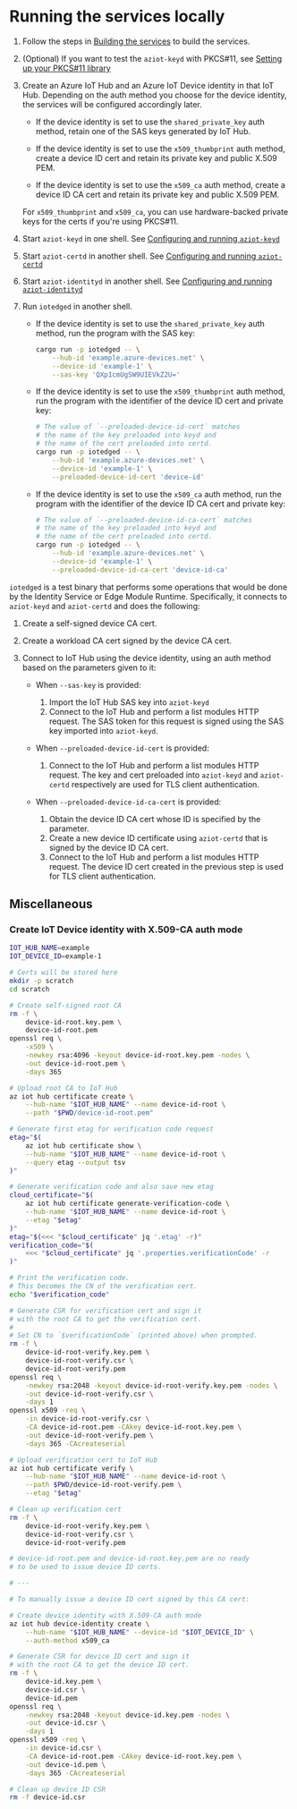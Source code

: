 # Running the services locally

1. Follow the steps in [Building the services](../building.md) to build the services.

1. (Optional) If you want to test the `aziot-keyd` with PKCS#11, see [Setting up your PKCS#11 library](pkcs11/index.md)

1. Create an Azure IoT Hub and an Azure IoT Device identity in that IoT Hub. Depending on the auth method you choose for the device identity, the services will be configured accordingly later.

    - If the device identity is set to use the `shared_private_key` auth method, retain one of the SAS keys generated by IoT Hub.

    - If the device identity is set to use the `x509_thumbprint` auth method, create a device ID cert and retain its private key and public X.509 PEM.

    - If the device identity is set to use the `x509_ca` auth method, create a device ID CA cert and retain its private key and public X.509 PEM.

    For `x509_thumbprint` and `x509_ca`, you can use hardware-backed private keys for the certs if you're using PKCS#11.

1. Start `aziot-keyd` in one shell. See [Configuring and running `aziot-keyd`](aziot-keyd.md)

1. Start `aziot-certd` in another shell. See [Configuring and running `aziot-certd`](aziot-certd.md)

1. Start `aziot-identityd` in another shell. See [Configuring and running `aziot-identityd`](aziot-identityd.md)

1. Run `iotedged` in another shell.

    - If the device identity is set to use the `shared_private_key` auth method, run the program with the SAS key:

        ```sh
        cargo run -p iotedged -- \
            --hub-id 'example.azure-devices.net' \
            --device-id 'example-1' \
            --sas-key 'QXp1cmUgSW9UIEVkZ2U='
        ```

    - If the device identity is set to use the `x509_thumbprint` auth method, run the program with the identifier of the device ID cert and private key:

        ```sh
        # The value of `--preloaded-device-id-cert` matches
        # the name of the key preloaded into keyd and
        # the name of the cert preloaded into certd.
        cargo run -p iotedged -- \
            --hub-id 'example.azure-devices.net' \
            --device-id 'example-1' \
            --preloaded-device-id-cert 'device-id'
        ```

    - If the device identity is set to use the `x509_ca` auth method, run the program with the identifier of the device ID CA cert and private key:

        ```sh
        # The value of `--preloaded-device-id-ca-cert` matches
        # the name of the key preloaded into keyd and
        # the name of the cert preloaded into certd.
        cargo run -p iotedged -- \
            --hub-id 'example.azure-devices.net' \
            --device-id 'example-1' \
            --preloaded-device-id-ca-cert 'device-id-ca'
        ```

`iotedged` is a test binary that performs some operations that would be done by the Identity Service or Edge Module Runtime. Specifically, it connects to `aziot-keyd` and `aziot-certd` and does the following:

1. Create a self-signed device CA cert.

1. Create a workload CA cert signed by the device CA cert.

1. Connect to IoT Hub using the device identity, using an auth method based on the parameters given to it:

    - When `--sas-key` is provided:
        1. Import the IoT Hub SAS key into `aziot-keyd`
        1. Connect to the IoT Hub and perform a list modules HTTP request. The SAS token for this request is signed using the SAS key imported into `aziot-keyd`.

    - When `--preloaded-device-id-cert` is provided:
        1. Connect to the IoT Hub and perform a list modules HTTP request. The key and cert preloaded into `aziot-keyd` and `aziot-certd` respectively are used for TLS client authentication.

    - When `--preloaded-device-id-ca-cert` is provided:
        1. Obtain the device ID CA cert whose ID is specified by the parameter.
        1. Create a new device ID certificate using `aziot-certd` that is signed by the device ID CA cert.
        1. Connect to the IoT Hub and perform a list modules HTTP request. The device ID cert created in the previous step is used for TLS client authentication.


## Miscellaneous

### Create IoT Device identity with X.509-CA auth mode

```sh
IOT_HUB_NAME=example
IOT_DEVICE_ID=example-1

# Certs will be stored here
mkdir -p scratch
cd scratch

# Create self-signed root CA
rm -f \
    device-id-root.key.pem \
    device-id-root.pem
openssl req \
    -x509 \
    -newkey rsa:4096 -keyout device-id-root.key.pem -nodes \
    -out device-id-root.pem \
    -days 365

# Upload root CA to IoT Hub
az iot hub certificate create \
    --hub-name "$IOT_HUB_NAME" --name device-id-root \
    --path "$PWD/device-id-root.pem"

# Generate first etag for verification code request
etag="$(
    az iot hub certificate show \
    --hub-name "$IOT_HUB_NAME" --name device-id-root \
    --query etag --output tsv
)"

# Generate verification code and also save new etag
cloud_certificate="$(
    az iot hub certificate generate-verification-code \
    --hub-name "$IOT_HUB_NAME" --name device-id-root \
    --etag "$etag"
)"
etag="$(<<< "$cloud_certificate" jq '.etag' -r)"
verification_code="$(
    <<< "$cloud_certificate" jq '.properties.verificationCode' -r
)"

# Print the verification code.
# This becomes the CN of the verification cert.
echo "$verification_code"

# Generate CSR for verification cert and sign it
# with the root CA to get the verification cert.
#
# Set CN to `$verificationCode` (printed above) when prompted.
rm -f \
    device-id-root-verify.key.pem \
    device-id-root-verify.csr \
    device-id-root-verify.pem
openssl req \
    -newkey rsa:2048 -keyout device-id-root-verify.key.pem -nodes \
    -out device-id-root-verify.csr \
    -days 1
openssl x509 -req \
    -in device-id-root-verify.csr \
    -CA device-id-root.pem -CAkey device-id-root.key.pem \
    -out device-id-root-verify.pem \
    -days 365 -CAcreateserial

# Upload verification cert to IoT Hub
az iot hub certificate verify \
    --hub-name "$IOT_HUB_NAME" --name device-id-root \
    --path $PWD/device-id-root-verify.pem \
    --etag "$etag"

# Clean up verification cert
rm -f \
    device-id-root-verify.key.pem \
    device-id-root-verify.csr \
    device-id-root-verify.pem

# device-id-root.pem and device-id-root.key.pem are no ready
# to be used to issue device ID certs.

# ---

# To manually issue a device ID cert signed by this CA cert:

# Create device identity with X.509-CA auth mode
az iot hub device-identity create \
    --hub-name "$IOT_HUB_NAME" --device-id "$IOT_DEVICE_ID" \
    --auth-method x509_ca

# Generate CSR for device ID cert and sign it
# with the root CA to get the device ID cert.
rm -f \
    device-id.key.pem \
    device-id.csr \
    device-id.pem
openssl req \
    -newkey rsa:2048 -keyout device-id.key.pem -nodes \
    -out device-id.csr \
    -days 1
openssl x509 -req \
    -in device-id.csr \
    -CA device-id-root.pem -CAkey device-id-root.key.pem \
    -out device-id.pem \
    -days 365 -CAcreateserial

# Clean up device ID CSR
rm -f device-id.csr
```
